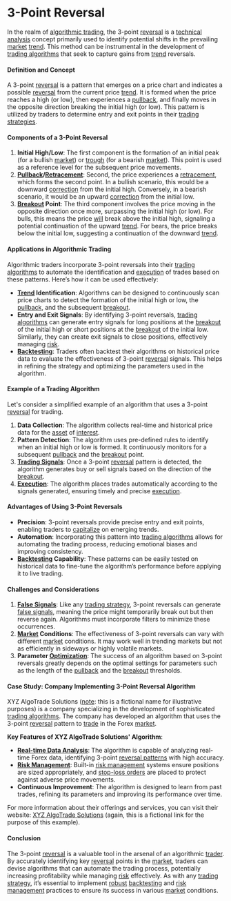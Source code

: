 # 3-Point Reversal

In the realm of [algorithmic trading](../a/algorithmic_trading.md), the 3-point [reversal](../r/reversal.md) is a [technical analysis](../t/technical_analysis.md) concept primarily used to identify potential shifts in the prevailing [market](../m/market.md) [trend](../t/trend.md). This method can be instrumental in the development of [trading algorithms](../t/trading_algorithms.md) that seek to capture gains from [trend](../t/trend.md) reversals.

#### Definition and Concept

A 3-point [reversal](../r/reversal.md) is a pattern that emerges on a price chart and indicates a possible [reversal](../r/reversal.md) from the current price [trend](../t/trend.md). It is formed when the price reaches a high (or low), then experiences a [pullback](../p/pullback.md), and finally moves in the opposite direction breaking the initial high (or low). This pattern is utilized by traders to determine entry and exit points in their [trading strategies](../t/trading_strategies.md).

#### Components of a 3-Point Reversal

1. **Initial High/Low**: The first component is the formation of an initial peak (for a bullish [market](../m/market.md)) or [trough](../t/trough.md) (for a bearish [market](../m/market.md)). This point is used as a reference level for the subsequent price movements.
2. **[Pullback](../p/pullback.md)/[Retracement](../r/retracement.md)**: Second, the price experiences a [retracement](../r/retracement.md), which forms the second point. In a bullish scenario, this would be a downward [correction](../c/correction.md) from the initial high. Conversely, in a bearish scenario, it would be an upward [correction](../c/correction.md) from the initial low.
3. **[Breakout](../b/breakout.md) Point**: The third component involves the price moving in the opposite direction once more, surpassing the initial high (or low). For bulls, this means the price [will](../w/will.md) break above the initial high, signaling a potential continuation of the upward [trend](../t/trend.md). For bears, the price breaks below the initial low, suggesting a continuation of the downward [trend](../t/trend.md).

#### Applications in Algorithmic Trading

Algorithmic traders incorporate 3-point reversals into their [trading algorithms](../t/trading_algorithms.md) to automate the identification and [execution](../e/execution.md) of trades based on these patterns. Here’s how it can be used effectively:

- **[Trend](../t/trend.md) Identification**: Algorithms can be designed to continuously scan price charts to detect the formation of the initial high or low, the [pullback](../p/pullback.md), and the subsequent [breakout](../b/breakout.md).
- **Entry and Exit Signals**: By identifying 3-point reversals, [trading algorithms](../t/trading_algorithms.md) can generate entry signals for long positions at the [breakout](../b/breakout.md) of the initial high or short positions at the [breakout](../b/breakout.md) of the initial low. Similarly, they can create exit signals to close positions, effectively managing [risk](../r/risk.md).
- **[Backtesting](../b/backtesting.md)**: Traders often backtest their algorithms on historical price data to evaluate the effectiveness of 3-point [reversal](../r/reversal.md) signals. This helps in refining the strategy and optimizing the parameters used in the algorithm.

#### Example of a Trading Algorithm

Let's consider a simplified example of an algorithm that uses a 3-point [reversal](../r/reversal.md) for trading.

1. **Data Collection**: The algorithm collects real-time and historical price data for the [asset](../a/asset.md) of [interest](../i/interest.md).
2. **Pattern Detection**: The algorithm uses pre-defined rules to identify when an initial high or low is formed. It continuously monitors for a subsequent [pullback](../p/pullback.md) and the [breakout](../b/breakout.md) point.
3. **[Trading Signals](../t/trading_signals.md)**: Once a 3-point [reversal](../r/reversal.md) pattern is detected, the algorithm generates buy or sell signals based on the direction of the [breakout](../b/breakout.md).
4. **[Execution](../e/execution.md)**: The algorithm places trades automatically according to the signals generated, ensuring timely and precise [execution](../e/execution.md).

#### Advantages of Using 3-Point Reversals

- **Precision**: 3-point reversals provide precise entry and exit points, enabling traders to [capitalize](../c/capitalize.md) on emerging trends.
- **Automation**: Incorporating this pattern into [trading algorithms](../t/trading_algorithms.md) allows for automating the trading process, reducing emotional biases and improving consistency.
- **[Backtesting](../b/backtesting.md) Capability**: These patterns can be easily tested on historical data to fine-tune the algorithm’s performance before applying it to live trading.

#### Challenges and Considerations

1. **[False Signals](../f/false_signals_in_trading.md)**: Like any [trading strategy](../t/trading_strategy.md), 3-point reversals can generate [false signals](../f/false_signals_in_trading.md), meaning the price might temporarily break out but then reverse again. Algorithms must incorporate filters to minimize these occurrences.
2. **[Market](../m/market.md) Conditions**: The effectiveness of 3-point reversals can vary with different [market](../m/market.md) conditions. It may work well in trending markets but not as efficiently in sideways or highly volatile markets.
3. **Parameter [Optimization](../o/optimization.md)**: The success of an algorithm based on 3-point reversals greatly depends on the optimal settings for parameters such as the length of the [pullback](../p/pullback.md) and the [breakout](../b/breakout.md) thresholds.

#### Case Study: Company Implementing 3-Point Reversal Algorithm

XYZ AlgoTrade Solutions ([note](../n/note.md): this is a fictional name for illustrative purposes) is a company specializing in the development of sophisticated [trading algorithms](../t/trading_algorithms.md). The company has developed an algorithm that uses the 3-point [reversal](../r/reversal.md) pattern to [trade](../t/trade.md) in the Forex [market](../m/market.md). 

**Key Features of XYZ AlgoTrade Solutions' Algorithm**:

- **[Real-time Data Analysis](../r/real-time_data_analysis.md)**: The algorithm is capable of analyzing real-time Forex data, identifying 3-point [reversal patterns](../r/reversal_patterns.md) with high accuracy.
- **[Risk Management](../r/risk_management.md)**: Built-in [risk management](../r/risk_management.md) systems ensure positions are sized appropriately, and [stop-loss orders](../s/stop-loss_orders.md) are placed to protect against adverse price movements.
- **Continuous Improvement**: The algorithm is designed to learn from past trades, refining its parameters and improving its performance over time.

For more information about their offerings and services, you can visit their website: [XYZ AlgoTrade Solutions](https://www.xyzalgotrade.com) (again, this is a fictional link for the purpose of this example).

#### Conclusion

The 3-point [reversal](../r/reversal.md) is a valuable tool in the arsenal of an algorithmic [trader](../t/trader.md). By accurately identifying key [reversal](../r/reversal.md) points in the [market](../m/market.md), traders can devise algorithms that can automate the trading process, potentially increasing profitability while managing [risk](../r/risk.md) effectively. As with any [trading strategy](../t/trading_strategy.md), it’s essential to implement [robust](../r/robust.md) [backtesting](../b/backtesting.md) and [risk management](../r/risk_management.md) practices to ensure its success in various [market](../m/market.md) conditions.